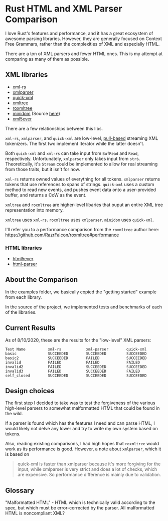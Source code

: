 # Rust HTML and XML Parser Comparison

I love Rust's features and performance, and it has a great ecosystem of awesome parsing libraries. However, they are generally focused on Context Free Grammars, rather than the complexities of XML and especially HTML.

There are a ton of XML parsers and fewer HTML ones. This is my attempt at comparing as many of them as possible.

## XML libraries

- [xml-rs](https://github.com/netvl/xml-rs)
- [xmlparser](https://github.com/RazrFalcon/xmlparser)
- [quick-xml](https://github.com/tafia/quick-xml)
- [xmltree](https://github.com/eminence/xmltree-rs)
- [roxmltree](https://github.com/RazrFalcon/roxmltree)
- [minidom](https://docs.rs/minidom/0.12.0/minidom/) (Source [here](https://gitlab.com/xmpp-rs/xmpp-rs))
- [xml5ever](https://github.com/servo/html5ever/tree/master/xml5ever)

There are a few relationships between this libs.

`xml-rs`, `xmlparser`, and `quick-xml` are low-level, [pull-based](https://stackoverflow.com/questions/15895124/what-is-push-approach-and-pull-approach-to-parsing) streaming XML tokenizers. The first two implement Iterator while the latter doesn't.

Both `quick-xml` and `xml-rs` can take input from `BufRead` and `Read`, respectively. Unfortunately, `xmlparser` only takes input from `str`s. Theoretically, it's `Stream` could be implemented to allow for real streaming from those traits, but it isn't for now.

`xml-rs` returns owned values of everything for all tokens. `xmlparser` returns tokens that use references to spans of strings. `quick-xml` uses a custom method to read new events, and pushes event data onto a user-provided buffer, and returns a CoW as the event.

`xmltree` and `roxmltree` are higher-level libaries that ouput an entire XML tree representation into memory.

`xmltree` uses `xml-rs`. `roxmltree` uses `xmlparser`. `minidom` uses `quick-xml`.

I'll refer you to a performance comparison from the `roxmltree` author here: https://github.com/RazrFalcon/roxmltree#performance

### HTML libraries

- [html5ever](https://github.com/servo/html5ever)
- [html-parser](https://github.com/mathiversen/html-parser)

## About the Comparison

In the examples folder, we basically copied the "getting started" example from each library.

In the source of the project, we implemented tests and benchmarks of each of the libraries.

## Current Results

As of 8/10/2020, these are the results for the "low-level" XML parsers:

```
Test Name          xml-rs           xml-parser        quick-xml
basic              SUCCEEDED        SUCCEEDED         SUCCEEDED
basic2             SUCCEEDED        FAILED            SUCCEEDED
invalid            FAILED           FAILED            FAILED
invalid2           FAILED           SUCCEEDED         SUCCEEDED
invalid3           FAILED           SUCCEEDED         FAILED
self_closed        SUCCEEDED        SUCCEEDED         SUCCEEDED
```

## Design choices

The first step I decided to take was to test the forgiveness of the various high-level parsers to somewhat malformatted HTML that could be found in the wild.

If a parser is found which has the features I need and can parse HTML, I would likely not delve any lower and try to write my own system based on tokens.

Also, reading existing comparisons, I had high hopes that `roxmltree` would work as its performance is good. However, a note about `xmlparser`, which it is based on

> quick-xml is faster than xmlparser because it's more forgiving for the input, while xmlparser is very strict and does a lot of checks, which are expensive. So performance difference is mainly due to validation.

## Glossary

"Malformatted HTML" - HTML which is technically valid according to the spec, but which must be error-corrected by the parser. All malformatted HTML is noncompliant XML?
